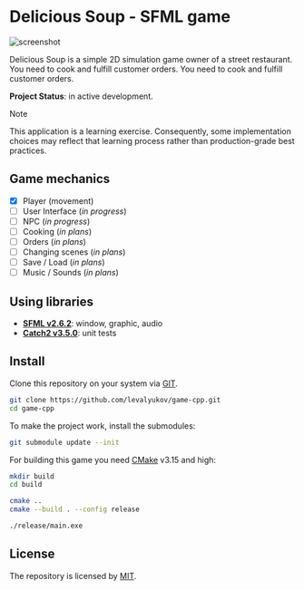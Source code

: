 # Delicious Soup - SFML game

![screenshot](preview.png)

Delicious Soup is a simple 2D simulation game owner of a street restaurant. You need to cook and fulfill customer orders. You need to cook and fulfill customer orders.  

**Project Status**: in active development.

> [!NOTE]  
> This application is a learning exercise. Consequently, some implementation choices may reflect that learning process rather than production-grade best practices.

## Game mechanics

- [X] Player (movement)
- [ ] User Interface (*in progress*)
- [ ] NPC (*in progress*)
- [ ] Cooking (*in plans*)
- [ ] Orders (*in plans*)
- [ ] Changing scenes (*in plans*)
- [ ] Save / Load (*in plans*)
- [ ] Music / Sounds (*in plans*)

## Using libraries

- **[SFML v2.6.2](https://github.com/SFML/SFML/tree/2.6.2)**: window, graphic, audio
- **[Catch2 v3.5.0](https://github.com/catchorg/Catch2/tree/v3.5.0)**: unit tests

## Install

Clone this repository on your system via [GIT](https://git-scm.com/downloads).

```bash
git clone https://github.com/levalyukov/game-cpp.git
cd game-cpp
```

To make the project work, install the submodules:

```bash
git submodule update --init
```

For building this game you need [CMake](https://cmake.org/download/) v3.15 and high:

```bash
mkdir build
cd build

cmake ..
cmake --build . --config release

./release/main.exe
```

## License

The repository is licensed by [MIT](license).